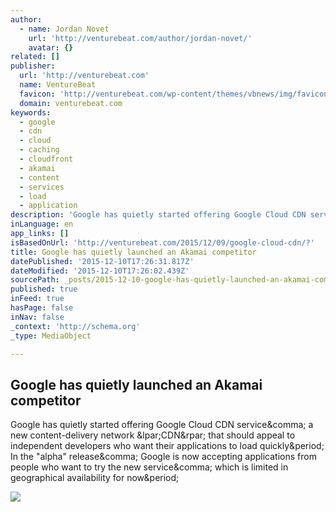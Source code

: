 ```yaml
---
author:
  - name: Jordan Novet
    url: 'http://venturebeat.com/author/jordan-novet/'
    avatar: {}
related: []
publisher:
  url: 'http://venturebeat.com'
  name: VentureBeat
  favicon: 'http://venturebeat.com/wp-content/themes/vbnews/img/favicon.ico'
  domain: venturebeat.com
keywords:
  - google
  - cdn
  - cloud
  - caching
  - cloudfront
  - akamai
  - content
  - services
  - load
  - application
description: 'Google has quietly started offering Google Cloud CDN service, a new content-delivery network (CDN) that should appeal to independent developers who want their applications to load quickly. In the "alpha" release, Google is now accepting applications from people who want to try the new service, which is limited in geographical availability for now.'
inLanguage: en
app_links: []
isBasedOnUrl: 'http://venturebeat.com/2015/12/09/google-cloud-cdn/?'
title: Google has quietly launched an Akamai competitor
datePublished: '2015-12-10T17:26:31.817Z'
dateModified: '2015-12-10T17:26:02.439Z'
sourcePath: _posts/2015-12-10-google-has-quietly-launched-an-akamai-competitor.md
published: true
inFeed: true
hasPage: false
inNav: false
_context: 'http://schema.org'
_type: MediaObject

---
```

<article style=""><h1>Google has quietly launched an Akamai competitor</h1><p>Google has quietly started offering Google Cloud CDN service&amp;comma; a new content-delivery network &amp;lpar;CDN&amp;rpar; that should appeal to independent developers who want their applications to load quickly&amp;period; In the "alpha" release&amp;comma; Google is now accepting applications from people who want to try the new service&amp;comma; which is limited in geographical availability for now&amp;period;</p><img src="http://i2.wp.com/venturebeat.com/wp-content/uploads/2015/12/Google-sign-Vince-Smith-Flickr.jpg?resize=780%2C395" /></article>